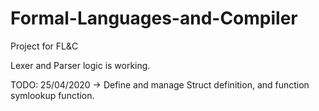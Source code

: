 # Formal-Languages-and-Compiler
Project for FL&C

Lexer and Parser logic is working.

TODO:
 25/04/2020 -> Define and manage Struct definition, and function symlookup function.
